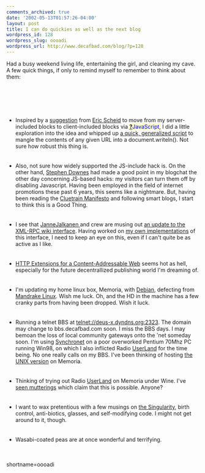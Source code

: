 ```yaml
---
comments_archived: true
date: '2002-05-13T01:57:26-04:00'
layout: post
title: I can do quickies as well as the next blog
wordpress_id: 128
wordpress_slug: oooadi
wordpress_url: http://www.decafbad.com/blog/?p=128
---
```

<p>
Had a busy weekend living life, entertaining the girl, and cleaning my cave.  A few quick things, if only to remind myself to remember to think about them:
</p>
<br /><br />
<ul>
<br /><br />
<li>
Inspired by a <a href="http://www.decafbad.com/news_archives/000146.phtml">suggestion</a> from <a href="http://IAwiki.net/EricScheid">Eric Scheid</a> to move from my server-included blocks to client-included blocks via <span style='background : #FFFFCE;'><a href="http://www.decafbad.com/twiki/bin/edit/Main/JavaScript?topicparent=Main.FilterData"><b>?</b></a><font color="#0000FF">JavaScript</font></span>, I did a little exploration into the idea and whipped up <a href="http://www.decafbad.com/web-services/url-based/js_include_php.txt">a quick, generalized script</a> to mangle the contents of any given URL into a document.writeln().  Not sure how robust this thing is.
</li>
<br /><br />
<li>
Also, not sure how widely supported the JS-include hack is.  On the other hand, <a href="http://www.downes.ca/">Stephen Downes</a> had made a good point in my blogchat the other day concerning JS-based hacks:  my visitors can turn them off by disabling Javascript.  Having been employed in the field of internet promotions these past 6 years, this seems like a nightmare.  But, having been reading the <a href="http://www.cluetrain.com">Cluetrain Manifesto</a> and following smart blogs, I start to think this is a Good Thing.
</li>
<br /><br />
<li>I see that <a href="http://www.ecyrd.com/JSPWiki/Wiki.jsp?page=JanneJalkanen">JanneJalkanen </a> and crew are musing out <a href="http://www.ecyrd.com/JSPWiki/Wiki.jsp?page=WikiRPCInterface2">an update to the XML-RPC wiki interface</a>.  Having worked on <a href="http://www.decafbad.com/twiki/bin/view/Main/XmlRpcToWiki">my own implementations</a> of this interface, I need to keep an eye on this, even if I can't quite be as active as I like.</li>
<br /><br />
<li>
<a href="http://open-content.net/specs/draft-jchapweske-caw-03.html">HTTP Extensions for a Content-Addressable Web</a> seems hot as hell, especially for the future decentrallized publishing world I'm dreaming of.
</li>
<br /><br />
<li>
I'm updating my home linux box, Memoria, with <a href="http://www.debian.org/">Debian</a>, defecting from <a href="http://linux-mandrake.com">Mandrake Linux</a>.  Wish me luck.  Oh, and the HD in the machine has a few cranky parts from having been dropped.  Wish it luck.
</li>
<br /><br />
<li>
Running a telnet BBS at <a href="telnet://deus-x.dyndns.org:2323">telnet://deus-x.dyndns.org:2323</a>.  The domain may change to bbs.decafbad.com soon.  I miss the BBS days.  I may bemoan the loss of local community gateways onto the 'net someday soon.  I'm using <a href="http://www.synchro.net/">Synchronet</a> on a poor overworked Pentium 70Mhz PC running Win98, on which I also inflicted Radio <a href="http://www.decafbad.com/twiki/bin/view/Main/UserLand">UserLand</a> for the time being.  No one really calls on my BBS.  I've been thinking of hosting <a href="ftp://vert.synchro.net/Synchronet/sbbsunix.txt">the UNIX version</a> on Memoria.
</li>
<br /><br />
<li>
Thinking of trying out Radio <a href="http://www.decafbad.com/twiki/bin/view/Main/UserLand">UserLand</a> on Memoria under Wine.  I've <a href="http://radio.userland.com/discuss/msgReader$7581">seen mutterings</a> which claim that this is possible.  Anyone?
</li>
<br /><br />
<li>
I want to wax pretentious with a few musings on <a href="http://www.aleph.se/Trans/Global/Singularity/">the Singularity</a>, birth control, anti-biotics, glasses, and self-modifying code.  I might not get around to it, though.
</li>
<br /><br />
<li>
Wasabi-coated peas are at once wonderful and terrifying.
</li>
<br /><br />
</ul>
<!--more-->
shortname=oooadi
